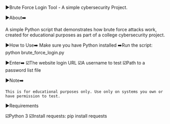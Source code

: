 ▶️Brute Force Login Tool - A simple cybersecurity Project.

▶️About➡️

 A simple Python script that demonstrates how brute force attacks work, created for educational purposes as part of a college cybersecurity project.

▶️How to Use➡️
   Make sure you have Python installed
   ➡️Run the script: python brute_force_login.py

▶️Enter➡️
  ☑️The website login URL
  ☑️A username to test
  ☑️Path to a password list file

▶️Note➡️

    This is for educational purposes only. Use only on systems you own or have permission to test.

▶️Requirements
 
 ☑️Python 3
 ☑️Install requests: pip install requests

